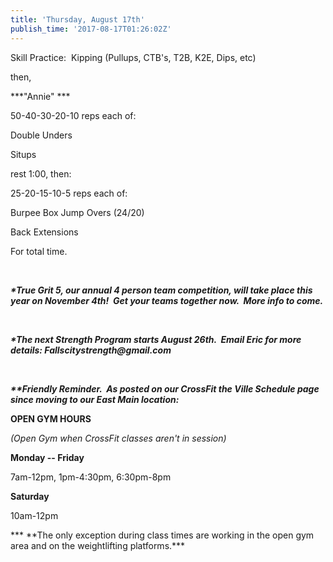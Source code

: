 ```yaml
---
title: 'Thursday, August 17th'
publish_time: '2017-08-17T01:26:02Z'
---
```


Skill Practice:  Kipping (Pullups, CTB's, T2B, K2E, Dips, etc)

then,

***"Annie" ***

50-40-30-20-10 reps each of:

Double Unders

Situps

rest 1:00, then:

25-20-15-10-5 reps each of:

Burpee Box Jump Overs (24/20)

Back Extensions

For total time.

 

***\*True Grit 5, our annual 4 person team competition, will take place
this year on November 4th!  Get your teams together now.  More info to
come.***

 

***\*The next Strength Program starts August 26th.  Email Eric for more
details: Fallscitystrength\@gmail.com***

 

***\*\*Friendly Reminder.  As posted on our CrossFit the Ville Schedule
page since moving to our East Main location:***

**OPEN GYM HOURS**

*(Open Gym when CrossFit classes aren't in session)*

**Monday -- Friday**

7am-12pm, 1pm-4:30pm, 6:30pm-8pm

**Saturday**

10am-12pm

*** \*\*The only exception during class times are working in the open
gym area and on the weightlifting platforms.***
